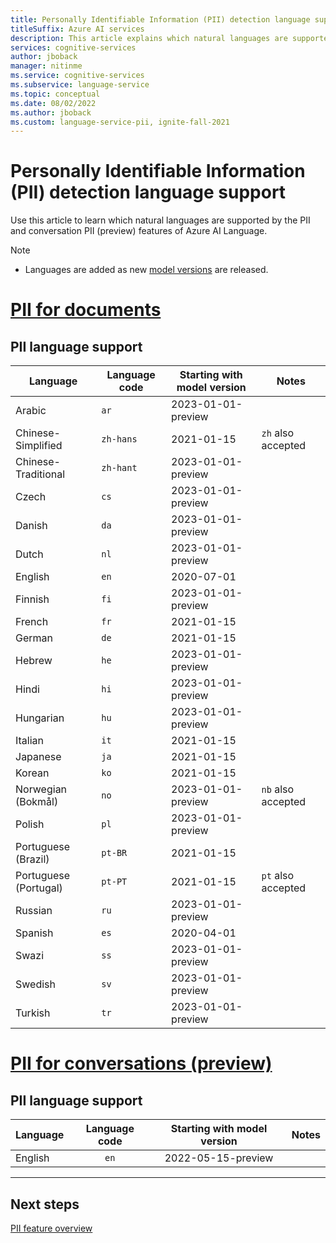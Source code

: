 ```yaml
---
title: Personally Identifiable Information (PII) detection language support
titleSuffix: Azure AI services
description: This article explains which natural languages are supported by the PII detection feature of Azure AI Language.
services: cognitive-services
author: jboback
manager: nitinme
ms.service: cognitive-services
ms.subservice: language-service
ms.topic: conceptual
ms.date: 08/02/2022
ms.author: jboback
ms.custom: language-service-pii, ignite-fall-2021
---
```


# Personally Identifiable Information (PII) detection language support 

Use this article to learn which natural languages are supported by the PII and conversation PII (preview) features of Azure AI Language.

> [!NOTE]
> * Languages are added as new [model versions](how-to-call.md#specify-the-pii-detection-model) are released.

# [PII for documents](#tab/documents)

## PII language support

|Language             |Language code|Starting with model version|Notes             |
|---------------------|-------------|---------------------------|------------------|
|Arabic               |`ar`         |2023-01-01-preview         |                  |
|Chinese-Simplified   |`zh-hans`    |2021-01-15                 |`zh` also accepted|
|Chinese-Traditional  |`zh-hant`    |2023-01-01-preview         |                  |
|Czech                |`cs`         |2023-01-01-preview         |                  |
|Danish               |`da`         |2023-01-01-preview         |                  |
|Dutch                |`nl`         |2023-01-01-preview         |                  |
|English              |`en`         |2020-07-01                 |                  |
|Finnish              |`fi`         |2023-01-01-preview         |                  |
|French               |`fr`         |2021-01-15                 |                  |
|German               |`de`         |2021-01-15                 |                  |
|Hebrew               |`he`         |2023-01-01-preview         |                  |
|Hindi                |`hi`         |2023-01-01-preview         |                  |
|Hungarian            |`hu`         |2023-01-01-preview         |                  |
|Italian              |`it`         |2021-01-15                 |                  |
|Japanese             |`ja`         |2021-01-15                 |                  |
|Korean               |`ko`         |2021-01-15                 |                  |
|Norwegian  (Bokmål)  |`no`         |2023-01-01-preview         |`nb` also accepted|
|Polish               |`pl`         |2023-01-01-preview         |                  |
|Portuguese (Brazil)  |`pt-BR`      |2021-01-15                 |                  |
|Portuguese (Portugal)|`pt-PT`      |2021-01-15                 |`pt` also accepted|
|Russian              |`ru`         |2023-01-01-preview         |                  |
|Spanish              |`es`         |2020-04-01                 |                  |
|Swazi                |`ss`         |2023-01-01-preview         |                  |
|Swedish              |`sv`         |2023-01-01-preview         |                  |
|Turkish              |`tr`         |2023-01-01-preview         |                  |


# [PII for conversations (preview)](#tab/conversations)

## PII language support

| Language              | Language code | Starting with model version     | Notes              |
|:----------------------|:-------------:|:-------------------------------:|:------------------:|
| English               | `en`          | 2022-05-15-preview              |                    |

---

## Next steps

[PII feature overview](overview.md)
